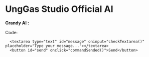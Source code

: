 # UngGas Studio Official AI

**Grandy AI :**

Code:
```
  <textarea type="text" id="message" oninput="checkTextarea()" placeholder="Type your message..."></textarea>
  <button id="send" onclick="commandSended()">Send</button>
```

